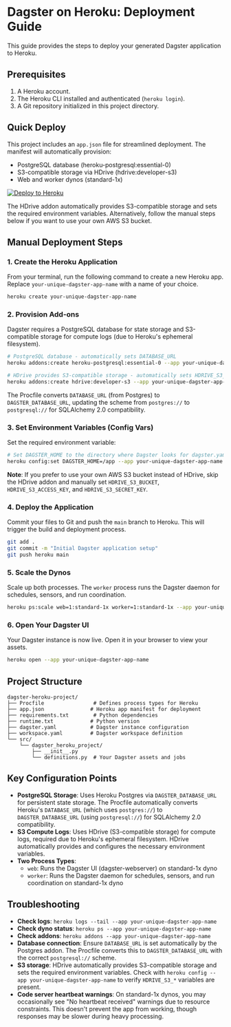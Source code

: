 # Dagster on Heroku: Deployment Guide

This guide provides the steps to deploy your generated Dagster application to Heroku.

## Prerequisites

1. A Heroku account.
2. The Heroku CLI installed and authenticated (`heroku login`).
3. A Git repository initialized in this project directory.

## Quick Deploy

This project includes an `app.json` file for streamlined deployment. The manifest will automatically provision:
- PostgreSQL database (heroku-postgresql:essential-0)
- S3-compatible storage via HDrive (hdrive:developer-s3)
- Web and worker dynos (standard-1x)

<a href="https://deploy.herokuapps.ai?template=https://github.com/aagnone-sfhk/heroku-dagster">
    <img src="https://www.herokucdn.com/deploy/button.svg" alt="Deploy to Heroku">
</a>

The HDrive addon automatically provides S3-compatible storage and sets the required environment variables. Alternatively, follow the manual steps below if you want to use your own AWS S3 bucket.

## Manual Deployment Steps

### 1. Create the Heroku Application

From your terminal, run the following command to create a new Heroku app. Replace `your-unique-dagster-app-name` with a name of your choice.

```sh
heroku create your-unique-dagster-app-name
```

### 2. Provision Add-ons

Dagster requires a PostgreSQL database for state storage and S3-compatible storage for compute logs (due to Heroku's ephemeral filesystem).

```sh
# PostgreSQL database - automatically sets DATABASE_URL
heroku addons:create heroku-postgresql:essential-0 --app your-unique-dagster-app-name

# HDrive provides S3-compatible storage - automatically sets HDRIVE_S3_* variables
heroku addons:create hdrive:developer-s3 --app your-unique-dagster-app-name
```

The Procfile converts `DATABASE_URL` (from Postgres) to `DAGSTER_DATABASE_URL`, updating the scheme from `postgres://` to `postgresql://` for SQLAlchemy 2.0 compatibility.

### 3. Set Environment Variables (Config Vars)

Set the required environment variable:

```sh
# Set DAGSTER_HOME to the directory where Dagster looks for dagster.yaml configuration file
heroku config:set DAGSTER_HOME=/app --app your-unique-dagster-app-name
```

**Note**: If you prefer to use your own AWS S3 bucket instead of HDrive, skip the HDrive addon and manually set `HDRIVE_S3_BUCKET`, `HDRIVE_S3_ACCESS_KEY`, and `HDRIVE_S3_SECRET_KEY`.

### 4. Deploy the Application

Commit your files to Git and push the `main` branch to Heroku. This will trigger the build and deployment process.

```sh
git add .
git commit -m "Initial Dagster application setup"
git push heroku main
```

### 5. Scale the Dynos

Scale up both processes. The `worker` process runs the Dagster daemon for schedules, sensors, and run coordination.

```sh
heroku ps:scale web=1:standard-1x worker=1:standard-1x --app your-unique-dagster-app-name
```

### 6. Open Your Dagster UI

Your Dagster instance is now live. Open it in your browser to view your assets.

```sh
heroku open --app your-unique-dagster-app-name
```

## Project Structure

```
dagster-heroku-project/
├── Procfile                # Defines process types for Heroku
├── app.json               # Heroku app manifest for deployment
├── requirements.txt        # Python dependencies
├── runtime.txt            # Python version
├── dagster.yaml           # Dagster instance configuration
├── workspace.yaml         # Dagster workspace definition
└── src/
    └── dagster_heroku_project/
        ├── __init__.py
        └── definitions.py  # Your Dagster assets and jobs
```

## Key Configuration Points

- **PostgreSQL Storage**: Uses Heroku Postgres via `DAGSTER_DATABASE_URL` for persistent state storage. The Procfile automatically converts Heroku's `DATABASE_URL` (which uses `postgres://`) to `DAGSTER_DATABASE_URL` (using `postgresql://`) for SQLAlchemy 2.0 compatibility.
- **S3 Compute Logs**: Uses HDrive (S3-compatible storage) for compute logs, required due to Heroku's ephemeral filesystem. HDrive automatically provides and configures the necessary environment variables.
- **Two Process Types**: 
  - `web`: Runs the Dagster UI (dagster-webserver) on standard-1x dyno
  - `worker`: Runs the Dagster daemon for schedules, sensors, and run coordination on standard-1x dyno

## Troubleshooting

- **Check logs**: `heroku logs --tail --app your-unique-dagster-app-name`
- **Check dyno status**: `heroku ps --app your-unique-dagster-app-name`
- **Check addons**: `heroku addons --app your-unique-dagster-app-name`
- **Database connection**: Ensure `DATABASE_URL` is set automatically by the Postgres addon. The Procfile converts this to `DAGSTER_DATABASE_URL` with the correct `postgresql://` scheme.
- **S3 storage**: HDrive automatically provides S3-compatible storage and sets the required environment variables. Check with `heroku config --app your-unique-dagster-app-name` to verify `HDRIVE_S3_*` variables are present.
- **Code server heartbeat warnings**: On standard-1x dynos, you may occasionally see "No heartbeat received" warnings due to resource constraints. This doesn't prevent the app from working, though responses may be slower during heavy processing.

